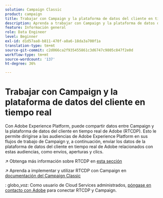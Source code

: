 ```yaml
---
solution: Campaign Classic
product: campaign
title: Trabajar con Campaign y la plataforma de datos del cliente en tiempo real
description: Aprenda a trabajar con Campaign y la plataforma de datos del cliente en tiempo real
feature: Información general
role: Data Engineer
level: Beginner
exl-id: d1d57aa8-b811-470f-a8a6-18da3a700f1a
translation-type: tm+mt
source-git-commit: c2d066ca2f935455861c3d6747c9805c847f2e0d
workflow-type: tm+mt
source-wordcount: '137'
ht-degree: 36%

---
```


# Trabajar con Campaign y la plataforma de datos del cliente en tiempo real

Con Adobe Experience Platform, puede compartir datos entre Campaign y la plataforma de datos del cliente en tiempo real de Adobe (RTCDP). Esto le permite dirigirse a las audiencias de Adobe Experience Platform en sus flujos de trabajo de Campaign y, a continuación, enviar los datos de la plataforma de datos del cliente en tiempo real de Adobe relacionados con estas audiencias, como envíos, aperturas y clics.

:arrow_upper_right: Obtenga más información sobre RTCDP en [esta sección](https://experienceleague.adobe.com/docs/experience-platform/rtcdp/overview.html?lang=en)

:arrow_upper_right: Aprenda a implementar y utilizar RTCDP con Campaign en [documentación del Campaign Classic](https://experienceleague.adobe.com/docs/campaign-classic/using/integrating-with-adobe-experience-cloud/aep-sources-destinations/get-started-sources-destinations.html?lang=en#integrating-with-adobe-experience-cloud)

: globo_voz: Como usuario de Cloud Services administrados, [póngase en contacto con Adobe](../start/support.md#support) para conectar RTCDP y Campaign.
